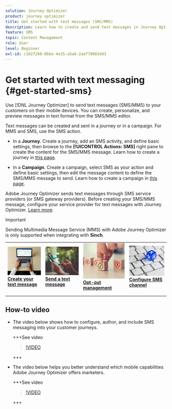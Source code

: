 ```yaml
---
solution: Journey Optimizer
product: journey optimizer
title: Get started with text messages (SMS/MMS)
description: Learn how to create and send text messages in Journey Optimizer
feature: SMS
topic: Content Management
role: User
level: Beginner
exl-id: c1027268-0bbe-4e35-a5a6-2aef78083dd3
---
```

# Get started with text messaging {#get-started-sms}

Use [!DNL Journey Optimizer] to send text messages (SMS/MMS) to your customers on their mobile devices. You can create, personalize, and preview messages in text format from the SMS/MMS editor.

Text messages can be created and sent in a journey or in a campaign. For MMS and SMS, use the SMS action.

* In a **Journey**. Create a journey, add an SMS activity, and define basic settings, then browse to the **[!UICONTROL Actions: SMS]** right pane to create the content for the SMS/MMS message. Learn how to create a journey in [this page](../building-journeys/journey-gs.md).

* In a **Campaign**. Create a campaign, select SMS as your action and define basic settings, then edit the message content to define the SMS/MMS message to send. Learn how to create a campaign in [this page](../campaigns/create-campaign.md#configure).

Adobe Journey Optimizer sends text messages through SMS service providers (or SMS gateway providers). Before creating your SMS/MMS message, configure your service provider for text messages with Journey Optimizer. [Learn more](sms-configuration.md).

>[!IMPORTANT] 
>
> Sending Multimedia Message Service (MMS) with Adobe Journey Optimizer is only supported when integrating with **Sinch**.

<table style="table-layout:fixed"><tr style="border: 0;">
<td>
<a href="create-sms.md">
<img alt="Lead" src="../assets/do-not-localize/sms-create.jpeg">
</a>
<div><a href="create-sms.md"><strong>Create your text message</strong>
</div>
<p>
</td>
<td>
<a href="send-sms.md">
<img alt="Infrequent" src="../assets/do-not-localize/sms-sending.jpg">
</a>
<div>
<a href="send-sms.md"><strong>Send a text message</strong></a>
</div>
<p></td>
<td>
<a href="sms-opt-out.md">
<img alt="Validation" src="../assets/do-not-localize/sms-opt-out.jpg">
</a>
<div>
<a href="sms-opt-out.md"><strong>Opt-out management</strong></a>
</div>
<p>
</td>
<td>
<a href="sms-configuration.md">
<img alt="Validation" src="../assets/do-not-localize/sms-config.jpg">
</a>
<div>
<a href="sms-configuration.md"><strong>Configure SMS channel</strong></a>
</div>
<p>
</td>
</tr></table>

## How-to video

* The video below shows how to configure, author, and include SMS messaging into your customer journeys.

    +++See video

    >[!VIDEO](https://video.tv.adobe.com/v/3420509?learn=on)

    +++

* The video below helps you better understand which mobile capabilities Adobe Journey Optimizer offers marketers.


    +++See video

    >[!VIDEO](https://video.tv.adobe.com/v/3426021?quality=12&learn=on)

    +++
